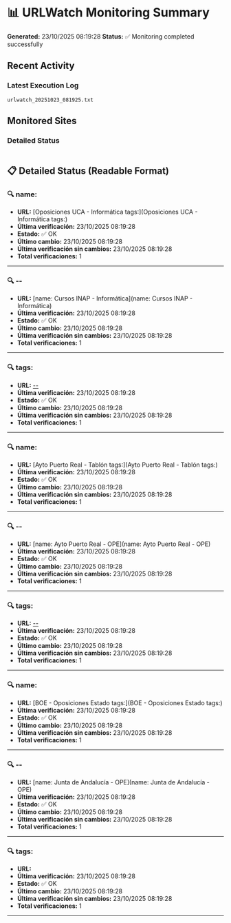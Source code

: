 # 📊 URLWatch Monitoring Summary

**Generated:** 23/10/2025 08:19:28
**Status:** ✅ Monitoring completed successfully

## Recent Activity

### Latest Execution Log
`urlwatch_20251023_081925.txt`

## Monitored Sites

### Detailed Status
```
```

## 📋 Detailed Status (Readable Format)

### 🔍 name:

- **URL:** [Oposiciones UCA - Informática	tags:](Oposiciones UCA - Informática	tags:)
- **Última verificación:** 23/10/2025 08:19:28
- **Estado:** ✅ OK
- **Último cambio:** 23/10/2025 08:19:28
- **Última verificación sin cambios:** 23/10/2025 08:19:28
- **Total verificaciones:** 1

---

### 🔍 --

- **URL:** [name: Cursos INAP - Informática](name: Cursos INAP - Informática)
- **Última verificación:** 23/10/2025 08:19:28
- **Estado:** ✅ OK
- **Último cambio:** 23/10/2025 08:19:28
- **Última verificación sin cambios:** 23/10/2025 08:19:28
- **Total verificaciones:** 1

---

### 🔍 tags:

- **URL:** [--](--)
- **Última verificación:** 23/10/2025 08:19:28
- **Estado:** ✅ OK
- **Último cambio:** 23/10/2025 08:19:28
- **Última verificación sin cambios:** 23/10/2025 08:19:28
- **Total verificaciones:** 1

---

### 🔍 name:

- **URL:** [Ayto Puerto Real - Tablón	tags:](Ayto Puerto Real - Tablón	tags:)
- **Última verificación:** 23/10/2025 08:19:28
- **Estado:** ✅ OK
- **Último cambio:** 23/10/2025 08:19:28
- **Última verificación sin cambios:** 23/10/2025 08:19:28
- **Total verificaciones:** 1

---

### 🔍 --

- **URL:** [name: Ayto Puerto Real - OPE](name: Ayto Puerto Real - OPE)
- **Última verificación:** 23/10/2025 08:19:28
- **Estado:** ✅ OK
- **Último cambio:** 23/10/2025 08:19:28
- **Última verificación sin cambios:** 23/10/2025 08:19:28
- **Total verificaciones:** 1

---

### 🔍 tags:

- **URL:** [--](--)
- **Última verificación:** 23/10/2025 08:19:28
- **Estado:** ✅ OK
- **Último cambio:** 23/10/2025 08:19:28
- **Última verificación sin cambios:** 23/10/2025 08:19:28
- **Total verificaciones:** 1

---

### 🔍 name:

- **URL:** [BOE - Oposiciones Estado	tags:](BOE - Oposiciones Estado	tags:)
- **Última verificación:** 23/10/2025 08:19:28
- **Estado:** ✅ OK
- **Último cambio:** 23/10/2025 08:19:28
- **Última verificación sin cambios:** 23/10/2025 08:19:28
- **Total verificaciones:** 1

---

### 🔍 --

- **URL:** [name: Junta de Andalucía - OPE](name: Junta de Andalucía - OPE)
- **Última verificación:** 23/10/2025 08:19:28
- **Estado:** ✅ OK
- **Último cambio:** 23/10/2025 08:19:28
- **Última verificación sin cambios:** 23/10/2025 08:19:28
- **Total verificaciones:** 1

---

### 🔍 tags:

- **URL:** []()
- **Última verificación:** 23/10/2025 08:19:28
- **Estado:** ✅ OK
- **Último cambio:** 23/10/2025 08:19:28
- **Última verificación sin cambios:** 23/10/2025 08:19:28
- **Total verificaciones:** 1

---

